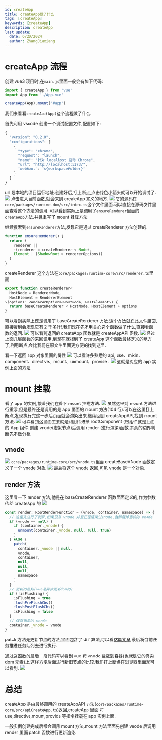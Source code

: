 ```yaml
---
id: createApp
title: createApp做了什么
tags: [createApp]
keywords: [createApp]
description: createApp
last_update:
  date: 6/20/2024
  author: ZhangJiaxiang
---
```


# createApp 流程

创建 vue3 项目时,在`main.js`里面一般会有如下代码:

```js
import { createApp } from 'vue'
import App from './App.vue'

createApp(App).mount('#app')
```

我们来看看`createApp(App)`这个流程做了什么.

首先利用 vscode 创建一个调试配置文件,配置如下:

```js
{
  "version": "0.2.0",
  "configurations": [
    {
      "type": "chrome",
      "request": "launch",
      "name": "针对 localhost 启动 Chrome",
      "url": "http://localhost:5173/",
      "webRoot": "${workspaceFolder}"
    }
  ]
}
```

url 是本地的项目运行地址.创建好后,打上断点,点击绿色小箭头就可以开始调试了.
![](https://png.zjiaxiang.cn/blog/202406191700965.jpg)
点击进入当前函数,就会来到 createApp 定义的地方.
![](https://png.zjiaxiang.cn/blog/202406191702330.jpg)
它的源码在`core/packages/runtime-dom/src/index.ts`这个文件里面.可以直接在源码文件里面查看这个方法的调用.
可以看到实际上是调用了`ensureRenderer`里面的`createApp`方法,并且重写了 mount 挂载方法.

继续搜索到`ensureRenderer`方法,发现它是通过 createRenderer 方法创建的.

```js
function ensureRenderer() {
  return (
    renderer ||
    ((renderer = createRenderer < Node),
    Element | (ShadowRoot > rendererOptions))
  )
}
```

createRenderer 这个方法在`core/packages/runtime-core/src/renderer.ts`里面

```js
export function createRenderer<
  HostNode = RendererNode,
  HostElement = RendererElement
>(options: RendererOptions<HostNode, HostElement>) {
  return baseCreateRenderer < HostNode, HostElement > options
}
```

可以看到实际上还是调用了 baseCreateRenderer 方法.这个方法就在此文件里面,直接搜到会发现它有 2 千多行!.我们现在先不用关心这个函数做了什么,直接看函数的返回.
![](https://png.zjiaxiang.cn/blog/202406191723224.jpg)
可以看到返回的 createApp 函数就是 createAppAPI 函数.
![](https://png.zjiaxiang.cn/blog/202406191725325.jpg)
经过上面几层函数的来回调用,到现在就找到了 createApp 这个函数最终定义的地方了,利用断点,会比我们在原文件里面更方便的找到这里.

看一下返回 app 对象里面的属性
![](https://png.zjiaxiang.cn/blog/202406191732299.jpg)
可以看许多熟悉的 api, use、mixin、component、directive、mount、unmount、provide .
![](https://png.zjiaxiang.cn/blog/202406191743361.jpg)
这就是对应的 app 实例上面的方法.

# mount 挂载

看了 app 的实例,接着我们在看下 mount 挂载方法.
![](https://png.zjiaxiang.cn/blog/202406191809235.jpg)
虽然这里对 mount 方法进行重写,但是最终还是调用的是 app 里面的 mount 方法(104 行).可以在这里打上断点,发现执行完这一步后页面就会渲染出来.继续回到 createAppAPI,找到 mount 方法.
![](https://png.zjiaxiang.cn/blog/202406191819761.jpg)
可以看到这里面主要就是利用传进来 rootComponent (根组件就是上面的 App 组件)创建 vnode(虚拟节点)后调用 render (进行渲染)函数.其余的边界判断先不做分析.

## vnode

![](https://png.zjiaxiang.cn/blog/202406191952814.jpg)
`core/packages/runtime-core/src/vnode.ts`里面 createBaseVNode 函数定义了一个 vnode 对象.
![](https://png.zjiaxiang.cn/blog/202406191959249.jpg)
最后将这个 vnode 返回,可见 vnode 是一个对象.

## render 方法

这里看一下 render 方法,他是在 baseCreateRenderer 函数里面定义的,作为参数传给 createApp 的
![](https://png.zjiaxiang.cn/blog/202406191829501.jpg)

```js
const render: RootRenderFunction = (vnode, container, namespace) => {
  // 这里先进行了判断,如果没有 vnode 并且已经渲染过vnode,就卸载掉当前的 vnode
  if (vnode == null) {
    if (container._vnode) {
      unmount(container._vnode, null, null, true)
    }
  } else {
    patch(
      container._vnode || null,
      vnode,
      container,
      null,
      null,
      null,
      namespace
    )
  }
  // 更新的队列(vue是异步更新dom的)
  if (!isFlushing) {
    isFlushing = true
    flushPreFlushCbs()
    flushPostFlushCbs()
    isFlushing = false
  }
  // 保存当前的 vnode
  container._vnode = vnode
}
```

patch 方法是更新节点的方法,里面包含了 diff 算法,可以看[这篇文章](./vue2&vue3diff算法.md)
最后将当前任务推进任务队列去进行执行.

通过这函数的最后一段代码可以看到 vue 将 vnode 挂载到容器(也就是它的真实 dom 元素)上.这样方便后面进行新旧节点的比较.我们打上断点在浏览器里面就可以看到.
![](https://png.zjiaxiang.cn/blog/202406192016731.jpg)

# 总结

createApp 是由最终调用的 createAppAPI 方法(`core/packages/runtime-core/src/apiCreateApp.ts`)返回,createApp 里面 将 use,directive,mount,provide 等指令挂载在 app 实例上面.

一般实例创建完成后都会调用 mount 方法.mount 方法里面先创建 vnode 后调用 render 里面 patch 函数进行更新渲染.
